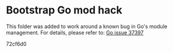 # Bootstrap Go mod hack

This folder was added to work around a known bug in Go's module management. For details, please refer to:
[Go issue 37397](https://github.com/golang/go/issues/37397)

72cf6d0

